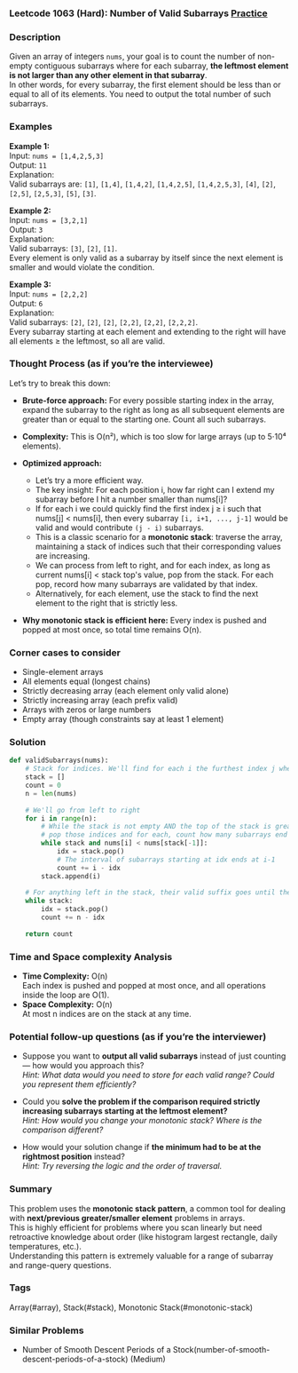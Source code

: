 ### Leetcode 1063 (Hard): Number of Valid Subarrays [Practice](https://leetcode.com/problems/number-of-valid-subarrays)

### Description  
Given an array of integers `nums`, your goal is to count the number of non-empty contiguous subarrays where for each subarray, **the leftmost element is not larger than any other element in that subarray**.  
In other words, for every subarray, the first element should be less than or equal to all of its elements. You need to output the total number of such subarrays.

### Examples  

**Example 1:**  
Input: `nums = [1,4,2,5,3]`  
Output: `11`  
Explanation:  
Valid subarrays are: `[1]`, `[1,4]`, `[1,4,2]`, `[1,4,2,5]`, `[1,4,2,5,3]`, `[4]`, `[2]`, `[2,5]`, `[2,5,3]`, `[5]`, `[3]`.

**Example 2:**  
Input: `nums = [3,2,1]`  
Output: `3`  
Explanation:  
Valid subarrays: `[3]`, `[2]`, `[1]`.  
Every element is only valid as a subarray by itself since the next element is smaller and would violate the condition.

**Example 3:**  
Input: `nums = [2,2,2]`  
Output: `6`  
Explanation:  
Valid subarrays: `[2]`, `[2]`, `[2]`, `[2,2]`, `[2,2]`, `[2,2,2]`.  
Every subarray starting at each element and extending to the right will have all elements ≥ the leftmost, so all are valid.

### Thought Process (as if you’re the interviewee)  

Let’s try to break this down:

- **Brute-force approach:** For every possible starting index in the array, expand the subarray to the right as long as all subsequent elements are greater than or equal to the starting one. Count all such subarrays.  
- **Complexity:** This is O(n²), which is too slow for large arrays (up to 5⋅10⁴ elements).

- **Optimized approach:**  
  - Let’s try a more efficient way.  
  - The key insight: For each position i, how far right can I extend my subarray before I hit a number smaller than nums[i]?  
  - If for each i we could quickly find the first index j ≥ i such that nums[j] < nums[i], then every subarray `[i, i+1, ..., j-1]` would be valid and would contribute `(j - i)` subarrays.
  - This is a classic scenario for a **monotonic stack**: traverse the array, maintaining a stack of indices such that their corresponding values are increasing.  
  - We can process from left to right, and for each index, as long as current nums[i] < stack top's value, pop from the stack. For each pop, record how many subarrays are validated by that index.
  - Alternatively, for each element, use the stack to find the next element to the right that is strictly less.

- **Why monotonic stack is efficient here:** Every index is pushed and popped at most once, so total time remains O(n).

### Corner cases to consider  
- Single-element arrays
- All elements equal (longest chains)
- Strictly decreasing array (each element only valid alone)
- Strictly increasing array (each prefix valid)
- Arrays with zeros or large numbers
- Empty array (though constraints say at least 1 element)

### Solution

```python
def validSubarrays(nums):
    # Stack for indices. We'll find for each i the furthest index j where nums[j] >= nums[i]
    stack = []
    count = 0
    n = len(nums)
    
    # We'll go from left to right
    for i in range(n):
        # While the stack is not empty AND the top of the stack is greater than nums[i],
        # pop those indices and for each, count how many subarrays end there.
        while stack and nums[i] < nums[stack[-1]]:
            idx = stack.pop()
            # The interval of subarrays starting at idx ends at i-1
            count += i - idx
        stack.append(i)
    
    # For anything left in the stack, their valid suffix goes until the very end
    while stack:
        idx = stack.pop()
        count += n - idx
        
    return count
```

### Time and Space complexity Analysis  

- **Time Complexity:** O(n)  
  Each index is pushed and popped at most once, and all operations inside the loop are O(1).
- **Space Complexity:** O(n)  
  At most n indices are on the stack at any time.

### Potential follow-up questions (as if you’re the interviewer)  

- Suppose you want to **output all valid subarrays** instead of just counting — how would you approach this?  
  *Hint: What data would you need to store for each valid range? Could you represent them efficiently?*

- Could you **solve the problem if the comparison required strictly increasing subarrays starting at the leftmost element?**  
  *Hint: How would you change your monotonic stack? Where is the comparison different?*

- How would your solution change if **the minimum had to be at the rightmost position** instead?  
  *Hint: Try reversing the logic and the order of traversal.*

### Summary
This problem uses the **monotonic stack pattern**, a common tool for dealing with **next/previous greater/smaller element** problems in arrays.  
This is highly efficient for problems where you scan linearly but need retroactive knowledge about order (like histogram largest rectangle, daily temperatures, etc.).  
Understanding this pattern is extremely valuable for a range of subarray and range-query questions.

### Tags
Array(#array), Stack(#stack), Monotonic Stack(#monotonic-stack)

### Similar Problems
- Number of Smooth Descent Periods of a Stock(number-of-smooth-descent-periods-of-a-stock) (Medium)